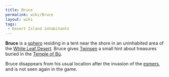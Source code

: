 ```yaml
---
title: Bruce
permalink: wiki/Bruce
layout: wiki
tags:
 - Desert Island inhabitants
---
```


**Bruce** is a [sphero](sphero "wikilink") residing in a tent near the
shore in an uninhabited area of the [White Leaf
Desert](White_Leaf_Desert "wikilink"). Bruce gives
[Twinsen](Twinsen "wikilink") a small hint about treasures buried in the
[Temple of Bù](Temple_of_Bù "wikilink").

Bruce disappears from his usual location after the invasion of the
[esmers](esmer "wikilink"), and is not seen again in the game.
